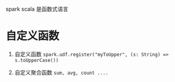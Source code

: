spark scala 是函数式语言

# 自定义函数

1. 自定义函数
    `spark.udf.register("myToUpper", (s: String) => s.toUpperCase())`

2. 自定义聚合函数
    `sum, avg, count ....`
    
    
    
    
